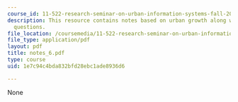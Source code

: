 ```yaml
---
course_id: 11-522-research-seminar-on-urban-information-systems-fall-2005
description: This resource contains notes based on urban growth along with discussion
  questions.
file_location: /coursemedia/11-522-research-seminar-on-urban-information-systems-fall-2005/1e7c94c4bda832bfd28ebc1ade8936d6_notes_6.pdf
file_type: application/pdf
layout: pdf
title: notes_6.pdf
type: course
uid: 1e7c94c4bda832bfd28ebc1ade8936d6

---
```

None